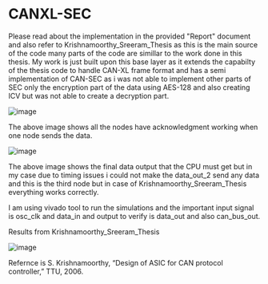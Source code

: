 # CANXL-SEC

Please read about the implementation in the provided "Report" document and also refer to Krishnamoorthy_Sreeram_Thesis as this is the main source of the code many parts of the code are simillar to the work done in this thesis. My work is just built upon this base layer as it extends the capabilty of the thesis code to handle CAN-XL frame format and has a semi implementation of CAN-SEC as i was not able to implement other parts of SEC only the encryption part of the data using AES-128 and also creating ICV but was not able to create a decryption part.

![image](https://github.com/user-attachments/assets/bd9d45a5-0971-450f-9564-935296647e80)

The above image shows all the nodes have acknowledgment working when one node sends the data. 

![image](https://github.com/user-attachments/assets/0780417a-c204-4903-82a3-d007d25fed6f)

The above image shows the final data output that the CPU must get but in my case due to timing issues i could not make the data_out_2 send any data and this is the third node but in case of Krishnamoorthy_Sreeram_Thesis everything works correctly.

I am using vivado tool to run the simulations and the important input signal is osc_clk and data_in and output to verify is data_out and also can_bus_out.

Results from Krishnamoorthy_Sreeram_Thesis

![image](https://github.com/user-attachments/assets/6d21d3ad-2526-49f1-a28e-39c2f993af00)

Refernce is S. Krishnamoorthy, “Design of ASIC for CAN protocol controller,” TTU, 2006. 








